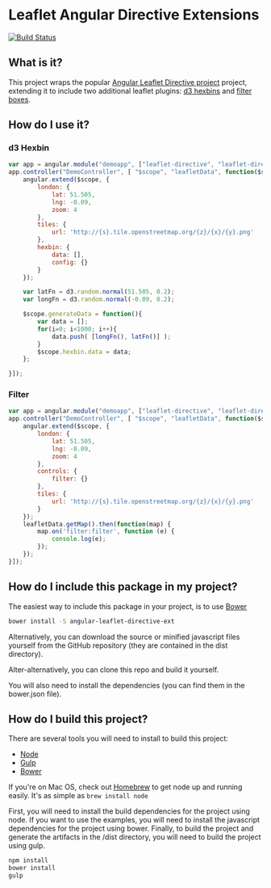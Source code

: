 # Leaflet Angular Directive Extensions

[![Build Status][travis-image]][travis-url]

## What is it?
This project wraps the popular [Angular Leaflet Directive project](https://github.com/tombatossals/angular-leaflet-directive) project, extending it to include two additional leaflet plugins: [d3 hexbins](https://github.com/Asymmetrik/leaflet-hexbin) and [filter boxes](https://github.com/Asymmetrik/leaflet-filter).

## How do I use it?

### d3 Hexbin
```js
var app = angular.module("demoapp", ["leaflet-directive", "leaflet-directive.ext.hexbin"]);
app.controller("DemoController", [ "$scope", "leafletData", function($scope, leafletData) {
	angular.extend($scope, {
		london: {
			lat: 51.505,
			lng: -0.09,
			zoom: 4
		},
		tiles: {
			url: 'http://{s}.tile.openstreetmap.org/{z}/{x}/{y}.png'
		},
		hexbin: {
			data: [],
			config: {}
		}
	});

	var latFn = d3.random.normal(51.505, 0.2);
	var longFn = d3.random.normal(-0.09, 0.2);

	$scope.generateData = function(){
		var data = [];
		for(i=0; i<1000; i++){
			data.push( [longFn(), latFn()] );
		}
		$scope.hexbin.data = data;
	};

}]);
```

### Filter
```js
var app = angular.module("demoapp", ["leaflet-directive", "leaflet-directive.ext.filter"]);
app.controller("DemoController", [ "$scope", "leafletData", function($scope, leafletData) {
	angular.extend($scope, {
		london: {
			lat: 51.505,
			lng: -0.09,
			zoom: 4
		},
		controls: {
			filter: {}
		},
		tiles: {
			url: 'http://{s}.tile.openstreetmap.org/{z}/{x}/{y}.png'
		}
	});
	leafletData.getMap().then(function(map) {
		map.on('filter:filter', function (e) {
			console.log(e);
		});
	});
}]);
```

## How do I include this package in my project?
The easiest way to include this package in your project, is to use [Bower](http://bower.io)

```bash
bower install -S angular-leaflet-directive-ext
```

Alternatively, you can download the source or minified javascript files yourself from the GitHub repository (they are contained in the dist directory).

Alter-alternatively, you can clone this repo and build it yourself.

You will also need to install the dependencies (you can find them in the bower.json file).


## How do I build this project?
There are several tools you will need to install to build this project:
* [Node](http://nodejs.org/)
* [Gulp](http://http://gulpjs.com/)
* [Bower](http://bower.io)

If you're on Mac OS, check out [Homebrew](https://github.com/mxcl/homebrew) to get node up and running easily. It's as simple as `brew install node`

First, you will need to install the build dependencies for the project using node. If you want to use the examples, you will need to install the javascript dependencies for the project using bower. Finally, to build the project and generate the artifacts in the /dist directory, you will need to build the project using gulp. 

```bash
npm install
bower install
gulp
```

[travis-url]: https://travis-ci.org/Asymmetrik/angular-leaflet-directive-ext/
[travis-image]: https://travis-ci.org/Asymmetrik/angular-leaflet-directive-ext.svg
